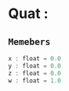 
# Quat : 
## ```Memebers```    
```rust
x : float = 0.0  
y : float = 0.0  
z : float = 0.0  
w : float = 1.0  
```



